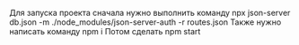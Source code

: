 Для запуска проекта сначала нужно выполнить команду npx json-server db.json -m ./node_modules/json-server-auth -r routes.json
Также нужно написать команду npm i
Потом сделать npm start